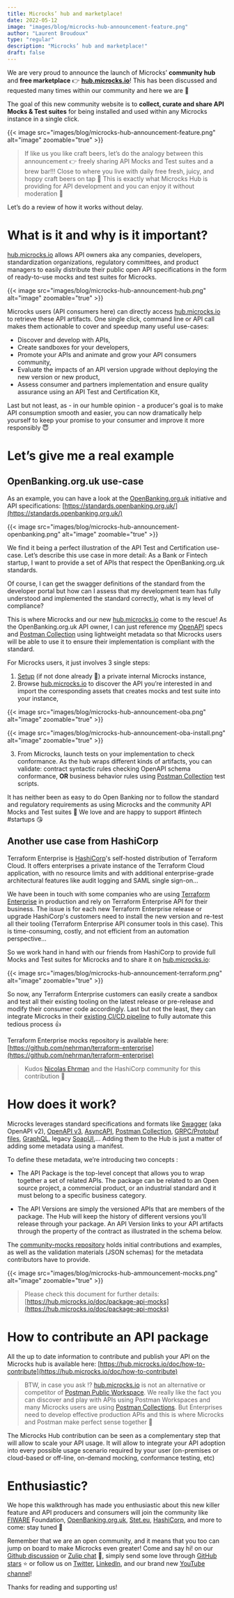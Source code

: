 ```yaml
---
title: Microcks’ hub and marketplace!
date: 2022-05-12
image: "images/blog/microcks-hub-announcement-feature.png"
author: "Laurent Broudoux"
type: "regular"
description: "Microcks’ hub and marketplace!"
draft: false
---
```


We are very proud to announce the launch of Microcks’ **community hub** and **free marketplace** 👉 **[hub.microcks.io](https://hub.microcks.io/)**! This has been discussed and requested many times within our community and here we are 🙌 

The goal of this new community website is to **collect, curate and share API Mocks & Test suites** for being installed and used within any Microcks instance in a single click.

{{< image src="images/blog/microcks-hub-announcement-feature.png" alt="image" zoomable="true" >}}

> If like us you like craft beers, let’s do the analogy between this announcement 👉 freely sharing API Mocks and Test suites and a brew bar!!! Close to where you live with daily free fresh, juicy, and hoppy craft beers on tap 🤩 This is exactly what Microcks Hub is providing for API development and you can enjoy it without moderation 🎉

Let’s do a review of how it works without delay.

# What is it and why is it important?

[hub.microcks.io](https://hub.microcks.io/) allows API owners aka any companies, developers, standardization organizations, regulatory committees, and product managers to easily distribute their public open API specifications in the form of ready-to-use mocks and test suites for Microcks.

{{< image src="images/blog/microcks-hub-announcement-hub.png" alt="image" zoomable="true" >}}

Microcks users (API consumers here) can directly access [hub.microcks.io](https://hub.microcks.io/) to retrieve these API artifacts. One single click, command line or API call makes them actionable to cover and speedup many useful use-cases:

* Discover and develop with APIs,
* Create sandboxes for your developers,
* Promote your APIs and animate and grow your API consumers community,
* Evaluate the impacts of an API version upgrade without deploying the new version or new product,
* Assess consumer and partners implementation and ensure quality assurance using an API Test and Certification Kit,

Last but not least, as - in our humble opinion - a producer's goal is to make API consumption smooth and easier, you can now dramatically help yourself to keep your promise to your consumer and improve it more responsibly  😇


# Let’s give me a real example


## OpenBanking.org.uk use-case

As an example, you can have a look at the [OpenBanking.org.uk](https://www.openbanking.org.uk/) initiative and API specifications: [https://standards.openbanking.org.uk/](https://standards.openbanking.org.uk/)

{{< image src="images/blog/microcks-hub-announcement-openbanking.png" alt="image" zoomable="true" >}}

We find it being a perfect illustration of  the API Test and Certification use-case. Let’s describe this use case in more detail: As a Bank or Fintech startup, I want to provide a set of APIs that respect the OpenBanking.org.uk standards. 

Of course, I can get the swagger definitions of the standard from the developer portal but how can I assess that my development team has fully understood and implemented the standard correctly, what is my level of compliance?

This is where Microcks and our new [hub.microcks.io](https://hub.microcks.io) come to the rescue! As the OpenBanking.org.uk API owner, I can just reference my [OpenAPI](https://www.openapis.org/) specs and [Postman Collection](https://www.postman.com/collection/) using lightweight metadata so that Microcks users will be able to use it to ensure their implementation is compliant with the standard. 

For Microcks users, it just involves 3 single steps:

1. [Setup](https://microcks.io/documentation/installing/) (if not done already 🥇) a private internal Microcks instance,
2. Browse [hub.microcks.io](https://hub.microcks.io) to discover the API you’re interested in and import the corresponding assets that creates mocks and test suite into your instance,

{{< image src="images/blog/microcks-hub-announcement-oba.png" alt="image" zoomable="true" >}}

{{< image src="images/blog/microcks-hub-announcement-oba-install.png" alt="image" zoomable="true" >}}

3. From Microcks, launch tests on your implementation to check conformance. As the hub wraps different kinds of artifacts, you can validate: contract syntactic rules checking OpenAPI schema conformance,
**OR**
business behavior rules using [Postman Collection](https://microcks.io/documentation/using/postman/) test scripts.

It has neither been as easy to do Open Banking nor to follow the standard and regulatory requirements as using Microcks and the community API Mocks and Test suites 🚀 We love and are happy to support #fintech #startups 😘

## Another use case from HashiCorp

Terraform Enterprise is [HashiCorp](https://www.hashicorp.com/)'s self-hosted distribution of Terraform Cloud. It offers enterprises a private instance of the Terraform Cloud application, with no resource limits and with additional enterprise-grade architectural features like audit logging and SAML single sign-on…

We have been in touch with some companies who are using [Terraform Enterprise](https://www.hashicorp.com/products/terraform) in production and rely on Terraform Enterprise API for their business. The issue is for each new Terraform Enterprise release or upgrade HashiCorp's customers need to install the new version and re-test all their tooling (Terraform Enterprise API consumer tools in this case). This is time-consuming, costly, and not efficient from an automation perspective… 

So we work hand in hand with our friends from HashiCorp to provide full Mocks and Test suites for Microcks and to share it on [hub.microcks.io](https://hub.microcks.io/package/terraform.io/api/terraform-enterprise.2.0):


{{< image src="images/blog/microcks-hub-announcement-terraform.png" alt="image" zoomable="true" >}}

So now, any Terraform Enterprise customers can easily create a sandbox and test all their existing tooling on the latest release or pre-release and modify their consumer code accordingly. Last but not the least, they can integrate Microcks in their [existing CI/CD pipeline](https://microcks.io/documentation/automating/) to fully automate this tedious process 👍

Terraform Enterprise mocks repository is available here: [https://github.com/nehrman/terraform-enterprise](https://github.com/nehrman/terraform-enterprise)

> Kudos [Nicolas Ehrman](https://fr.linkedin.com/in/nicolas-ehrman-629b8910) and the HashiCorp community for this contribution 👏

# How does it work?

Microcks leverages standard specifications and formats like [Swagger](https://microcks.io/documentation/using/swagger/) (aka OpenAPI v2), [OpenAPI v3](https://microcks.io/documentation/using/openapi/), [AsyncAPI](https://microcks.io/documentation/using/asyncapi/), [Postman Collection](https://microcks.io/documentation/using/postman/), [GRPC/Protobuf files](https://microcks.io/documentation/using/grpc/), [GraphQL](https://microcks.io/documentation/using/graphql/), legacy [SoapUI](https://microcks.io/documentation/using/soapui/),... Adding them to the Hub is just a matter of adding some metadata using a manifest.

To define these metadata, we’re introducing two concepts :

* The API Package is the top-level concept that allows you to wrap together a set of related APIs. The package can be related to an Open source project, a commercial product, or an industrial standard and it must belong to a specific business category.

* The API Versions are simply the versioned APIs that are members of the package. The Hub will keep the history of different versions you’ll release through your package. An API Version links to your API artifacts through the property of the contract as illustrated in the schema below.

The [community-mocks repository](https://github.com/microcks/community-mocks) holds initial contributions and examples, as well as the validation materials (JSON schemas) for the metadata contributors have to provide.

{{< image src="images/blog/microcks-hub-ammouncement-mocks.png" alt="image" zoomable="true" >}}

> Please check this document for further details: [https://hub.microcks.io/doc/package-api-mocks](https://hub.microcks.io/doc/package-api-mocks) 

# How to contribute an API package

All the up to date information to contribute and publish your API on the Microcks hub is available here: [https://hub.microcks.io/doc/how-to-contribute](https://hub.microcks.io/doc/how-to-contribute)

> BTW, in case you ask ⁉️ [hub.microcks.io](https://hub.microcks.io/) is not an alternative or competitor of [Postman Public Workspace](https://www.postman.com/postman/workspace/postman-public-workspace/overview). We really like the fact you can discover and play with APIs using Postman Workspaces and many Microcks users are using [Postman Collections](https://microcks.io/documentation/using/postman/). But Enterprises need to develop effective production APIs and this is where Microcks and Postman make perfect sense together 🤝 

The Microcks Hub contribution can be seen as a complementary step that will allow to scale your API usage. It will allow to integrate your API adoption into every possible usage scenario required by your user (on-premises or cloud-based or off-line, on-demand mocking, conformance testing, etc)

# Enthusiastic?

We hope this walkthrough has made you enthusiastic about this new killer feature and API producers and consumers will join the community like [FIWARE](https://www.fiware.org/) Foundation, [OpenBanking.org.uk](https://www.openbanking.org.uk/), [Stet.eu](https://www.stet.eu/), [HashiCorp](https://www.hashicorp.com/), and more to come: stay tuned 📢

Remember that we are an open community, and it means that you too can jump on board to make Microcks even greater! Come and say hi! on our [Github discussion](https://github.com/microcks/microcks/discussions) or [Zulip chat](https://microcksio.zulipchat.com/) 🐙, simply send some love through [GitHub stars](https://github.com/microcks/microcks) ⭐️ or follow us on [Twitter](https://twitter.com/microcksio), [LinkedIn](https://www.linkedin.com/company/microcks/), and our brand new [YouTube channel](https://www.youtube.com/c/Microcks)!

Thanks for reading and supporting us! 
